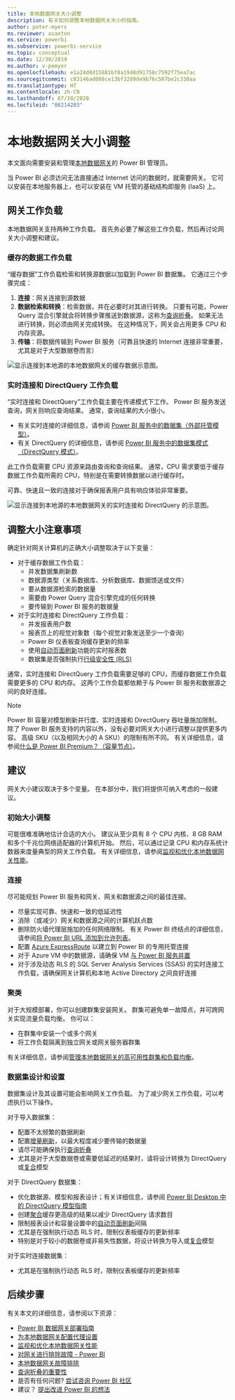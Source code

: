 ```yaml
---
title: 本地数据网关大小调整
description: 有关如何调整本地数据网关大小的指南。
author: peter-myers
ms.reviewer: asaxton
ms.service: powerbi
ms.subservice: powerbi-service
ms.topic: conceptual
ms.date: 12/30/2019
ms.author: v-pemyer
ms.openlocfilehash: e1a24d8d15881bf8a1948d91758c7592f75ea7ac
ms.sourcegitcommit: c83146ad008ce13bf3289de9b76c507be2c330aa
ms.translationtype: HT
ms.contentlocale: zh-CN
ms.lasthandoff: 07/10/2020
ms.locfileid: "86214203"
---
```

# <a name="on-premises-data-gateway-sizing"></a>本地数据网关大小调整

本文面向需要安装和管理[本地数据网关](../connect-data/service-gateway-onprem.md)的 Power BI 管理员。

当 Power BI 必须访问无法直接通过 Internet 访问的数据时，就需要网关。 它可以安装在本地服务器上，也可以安装在 VM 托管的基础结构即服务 (IaaS) 上。

## <a name="gateway-workloads"></a>网关工作负载

本地数据网关支持两种工作负载。 首先务必要了解这些工作负载，然后再讨论网关大小调整和建议。

### <a name="cached-data-workload"></a>缓存的数据工作负载

“缓存数据”工作负载检索和转换源数据以加载到 Power BI 数据集。 它通过三个步骤完成：

1. **连接**：网关连接到源数据
1. **数据检索和转换**：检索数据，并在必要时对其进行转换。 只要有可能，Power Query 混合引擎就会将转换步骤推送到数据源，这称为[查询折叠](power-query-folding.md)。 如果无法进行转换，则必须由网关完成转换。 在这种情况下，网关会占用更多 CPU 和内存资源。
1. **传输**：将数据传输到 Power BI 服务（可靠且快速的 Internet 连接非常重要，尤其是对于大型数据卷而言）

![显示连接到本地源的本地数据网关的缓存数据示意图。](media/gateway-onprem-sizing/gateway-onprem-workload-cached-data.png)

### <a name="live-connection-and-directquery-workloads"></a>实时连接和 DirectQuery 工作负载

“实时连接和 DirectQuery”工作负载主要在传递模式下工作。 Power BI 服务发送查询，网关则响应查询结果。 通常，查询结果的大小很小。

- 有关实时连接的详细信息，请参阅 [Power BI 服务中的数据集（外部托管模型）](../connect-data/service-datasets-understand.md#external-hosted-models)。
- 有关 DirectQuery 的详细信息，请参阅 [Power BI 服务中的数据集模式（DirectQuery 模式）](../connect-data/service-dataset-modes-understand.md#directquery-mode)。

此工作负载需要 CPU 资源来路由查询和查询结果。 通常，CPU 需求要低于缓存数据工作负载所需的 CPU，特别是在需要转换数据以进行缓存时。

可靠、快速且一致的连接对于确保报表用户具有响应体验非常重要。

![显示连接到本地源的本地数据网关的实时连接和 DirectQuery 的示意图。](media/gateway-onprem-sizing/gateway-onprem-workload-liveconnection-directquery.png)

## <a name="sizing-considerations"></a>调整大小注意事项

确定针对网关计算机的正确大小调整取决于以下变量：

- 对于缓存数据工作负载：
  - 并发数据集刷新数
  - 数据源类型（关系数据库、分析数据库、数据馈送或文件）
  - 要从数据源检索的数据量
  - 需要由 Power Query 混合引擎完成的任何转换
  - 要传输到 Power BI 服务的数据量
- 对于实时连接和 DirectQuery 工作负载：
  - 并发报表用户数
  - 报表页上的视觉对象数（每个视觉对象发送至少一个查询）
  - Power BI 仪表板查询缓存更新的频率
  - 使用[自动页面刷新](../create-reports/desktop-automatic-page-refresh.md)功能的实时报表数
  - 数据集是否强制执行[行级安全性 (RLS)](../create-reports/desktop-rls.md)

通常，实时连接和 DirectQuery 工作负载需要足够的 CPU，而缓存数据工作负载需要更多的 CPU 和内存。 这两个工作负载都依赖于与 Power BI 服务和数据源之间的良好连接。

> [!NOTE]
> Power BI 容量对模型刷新并行度、实时连接和 DirectQuery 吞吐量施加限制。 除了 Power BI 服务支持的内容以外，没有必要对网关大小进行调整以提供更多内容。 高级 SKU（以及相同大小的 A SKU）的限制有所不同。 有关详细信息，请参阅[什么是 Power BI Premium？（容量节点）](../admin/service-premium-what-is.md#capacity-nodes)。

## <a name="recommendations"></a>建议

网关大小建议取决于多个变量。 在本部分中，我们将提供可纳入考虑的一般建议。

### <a name="initial-sizing"></a>初始大小调整

可能很难准确地估计合适的大小。 建议从至少具有 8 个 CPU 内核、8 GB RAM 和多个千兆位网络适配器的计算机开始。 然后，可以通过记录 CPU 和内存系统计数器来度量典型的网关工作负载。 有关详细信息，请参阅[监视和优化本地数据网关性能](/data-integration/gateway/service-gateway-performance)。

### <a name="connectivity"></a>连接

尽可能规划 Power BI 服务和网关、网关和数据源之间的最佳连接。

- 尽量实现可靠、快速和一致的低延迟性
- 消除（或减少）网关和数据源之间的计算机跃点数
- 删除防火墙代理层施加的任何网络限制。 有关 Power BI 终结点的详细信息，请参阅[将 Power BI URL 添加到允许列表](../admin/power-bi-whitelist-urls.md)。
- 配置 [Azure ExpressRoute](/azure/expressroute/expressroute-introduction) 以建立到 Power BI 的专用托管连接
- 对于 Azure VM 中的数据源，请确保 VM [与 Power BI 服务并置](../admin/service-admin-where-is-my-tenant-located.md)
- 对于涉及动态 RLS 的 SQL Server Analysis Services (SSAS) 的实时连接工作负载，请确保网关计算机和本地 Active Directory 之间良好连接

### <a name="clustering"></a>聚类

对于大规模部署，你可以创建群集安装网关。 群集可避免单一故障点，并可跨网关实现流量负载均衡。 你可以：

- 在群集中安装一个或多个网关
- 将工作负载隔离到独立网关或网关服务器群集

有关详细信息，请参阅[管理本地数据网关的高可用性群集和负载均衡](/data-integration/gateway/service-gateway-high-availability-clusters)。

### <a name="dataset-design-and-settings"></a>数据集设计和设置

数据集设计及其设置可能会影响网关工作负载。 为了减少网关工作负载，可以考虑执行以下操作。

对于导入数据集：

- 配置不太频繁的数据刷新
- 配置[增量刷新](../admin/service-premium-incremental-refresh.md)，以最大程度减少要传输的数据量
- 请尽可能确保执行[查询折叠](power-query-folding.md)
- 尤其是对于大型数据卷或需要低延迟的结果时，请将设计转换为 DirectQuery 或[复合](../connect-data/service-dataset-modes-understand.md#composite-mode)模型

对于 DirectQuery 数据集：

- 优化数据源、模型和报表设计；有关详细信息，请参阅 [Power BI Desktop 中的 DirectQuery 模型指南](directquery-model-guidance.md)
- 创建[聚合](../transform-model/desktop-aggregations.md)缓存更高级的结果以减少 DirectQuery 请求数目
- 限制报表设计和容量设置中的[自动页面刷新](../create-reports/desktop-automatic-page-refresh.md)间隔
- 尤其是在强制执行动态 RLS 时，限制仪表板缓存的更新频率
- 特别是对于较小的数据卷或非易失性数据，将设计转换为导入或[复合](../connect-data/service-dataset-modes-understand.md#composite-mode)模型

对于实时连接数据集：

- 尤其是在强制执行动态 RLS 时，限制仪表板缓存的更新频率

## <a name="next-steps"></a>后续步骤

有关本文的详细信息，请参阅以下资源：

- [Power BI 数据网关部署指南](../connect-data/service-gateway-deployment-guidance.md)
- [为本地数据网关配置代理设置](/data-integration/gateway/service-gateway-proxy)
- [监视和优化本地数据网关性能](/data-integration/gateway/service-gateway-performance)
- [对网关进行排除故障 - Power BI](../connect-data/service-gateway-onprem-tshoot.md)
- [本地数据网关故障排除](/data-integration/gateway/service-gateway-tshoot)
- [查询折叠的重要性](power-query-folding.md)
- 是否有任何问题? [尝试咨询 Power BI 社区](https://community.powerbi.com/)
- 建议？ [提出改进 Power BI 的想法](https://ideas.powerbi.com)
